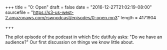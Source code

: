 +++
title = "0: Open"
draft = false
date = "2016-12-27T21:02:19-08:00"
sourcefile = "https://s3-us-west-2.amazonaws.com/rswpodcast/episodes/0-open.mp3"
length = 4171904

+++

The pilot episode of the podcast in which Eric dutifuly asks: "Do we have an audience?" Our first discussion on things we know little about.
